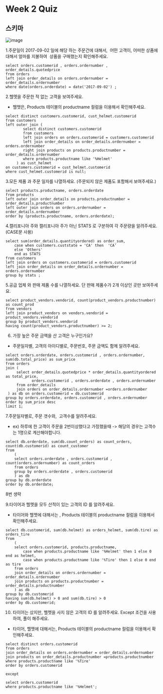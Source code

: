 # Week 2 Quiz

## 스키마 
![image](https://user-images.githubusercontent.com/53207478/139202590-8cb5082a-d08f-43d7-b0b7-59232176d029.png)



1.주문일이 2017-09-02 일에 해당 하는 주문건에 대해서,  어떤 고객이, 어떠한 상품에 대해서 얼마를 지불하여  상품을 구매했는지 확인해주세요.

```
select orders.customerid , orders.ordernumber , order_details.quotedprice 
from orders
left join order_details on orders.ordernumber = order_details.ordernumber 
where date(orders.orderdate) = date('2017-09-02') ;
```

2.헬멧을 주문한 적 없는 고객을 보여주세요.

- 헬맷은, Products 테이블의 productname 컬럼을 이용해서 확인해주세요.
```
select distinct customers.customerid, cust_helmet.customerid
from customers
left outer join (
		select distinct customers.customerid
		from customers
		left join orders on orders.customerid = customers.customerid 
		left join order_details on order_details.ordernumber = orders.ordernumber 
		right join products on products.productnumber = order_details.ordernumber 
		where products.productname like '%Helmet'
	 ) as cust_helmet
on customers.customerid = cust_helmet.customerid
where cust_helmet.customerid is null;
```

3.모든 제품 과 주문 일자를 나열하세요. (주문되지 않은 제품도 포함해서 보여주세요.)

```
select products.productname, orders.orderdate
from products 
left outer join order_details on products.productnumber = order_details.productnumber 
left outer join orders on orders.ordernumber = order_details.ordernumber 
order by (products.productname, orders.orderdate);
```

4.캘리포니아 주와 캘리포니아 주가 아닌 STATS 로 구분하여 각 주문량을 알려주세요. (CASE문 사용)

```
select sum(order_details.quantityordered) as order_sum,
	case when customers.custstate = 'CA' then  'CA'
	else 'Others'
	end as STATS
from customers
left join orders on customers.customerid = orders.customerid 
left join order_details on order_details.ordernumber = orders.ordernumber 
group by stats ;
```


5.공급 업체 와 판매 제품 수를 나열하세요. 단 판매 제품수가 2개 이상인 곳만 보여주세요.

```
select product_vendors.vendorid, count(product_vendors.productnumber) as count_prod
from vendors
left join product_vendors on vendors.vendorid = product_vendors.vendorid
group by product_vendors.vendorid 
having count(product_vendors.productnumber) >= 2;
```


6. 가장 높은 주문 금액을 산 고객은 누구인가요?
- 주문일자별, 고객의 아이디별로, 주문번호, 주문 금액도 함께 알려주세요.

```
select orders.orderdate, orders.customerid , orders.ordernumber, sum(db.total_price) as sum_price
from orders
join (
	 select order_details.quotedprice * order_details.quantityordered as total_price,
	 		orders.customerid , orders.orderdate , orders.ordernumber 
	 from order_details 
	 join orders on order_details.ordernumber =orders.ordernumber 
 ) as db on orders.customerid = db.customerid
group by orders.orderdate, orders.customerid , orders.ordernumber
order by sum_price desc
limit 1;
```

7.주문일자별로, 주문 갯수와,  고객수를 알려주세요.

- ex) 하루에 한 고객이 주문을 2번이상했다고 가정했을때 -> 해당의 경우는 고객수는 1명으로 계산해야합니다.

```
select db.orderdate, sum(db.count_orders) as count_orders, count(db.customerid) as count_customer
from
	(
	select orders.orderdate , orders.customerid , count(orders.ordernumber) as count_orders
	from orders
	group by orders.orderdate , orders.customerid
	) as db
group by db.orderdate
order by db.orderdate;
```

8번 생략

9.타이어과 헬멧을 모두 산적이 있는 고객의 ID 를 알려주세요.

- 타이어와 헬멧에 대해서는 , Products 테이블의 productname 컬럼을 이용해서 확인해주세요.

```
select db.customerid, sum(db.helmet) as orders_helmet, sum(db.tire) as orders_tire
from 		
	(
	select orders.customerid, products.productname,
		case when products.productname like '%Helmet' then 1 else 0 end as helmet,
		case when products.productname like '%Tire' then 1 else 0 end as tire
	from orders
	join order_details on orders.ordernumber = order_details.ordernumber 
	join products on products.productnumber = order_details.productnumber
	) as db
group by db.customerid
having sum(db.helmet) > 0 and sum(db.tire) > 0
order by db.customerid;
```

10. 타이어는 샀지만, 헬멧을 사지 않은 고객의 ID 를 알려주세요. Except 조건을 사용하여, 풀이 해주세요.
- 타이어, 헬멧에 대해서는, Products 테이블의 productname 컬럼을 이용해서 확인해주세요.

```
select distinct orders.customerid 
from orders
join order_details on orders.ordernumber = order_details.ordernumber 
join products on order_details.productnumber =products.productnumber 
where products.productname like '%Tire'
order by orders.customerid 

except

select orders.customerid
where products.productname like '%Helmet';
```

